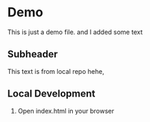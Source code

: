 # Demo

  This is just a demo file.
  and I added some text

## Subheader

  This text is from local repo hehe,

## Local Development
  1. Open index.html in your browser
